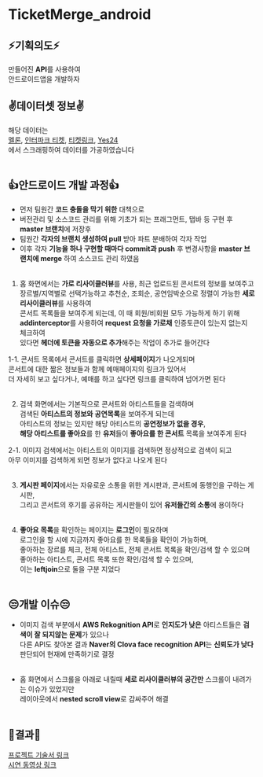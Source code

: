 # TicketMerge_android
 
## ⚡기획의도⚡
만들어진 **API**를 사용하여<br/>
안드로이드앱을 개발하자<br/>

## ✌데이터셋 정보✌
해당 데이터는<br/>
[멜론](https://ticket.melon.com/concert/index.htm?genreType=GENRE_CON, '멜론 티켓'),
[인터파크 티켓](https://tickets.interpark.com/contents/genre/concert, '인터파크 티켓'),
[티켓링크](https://www.ticketlink.co.kr/performance/14, '티켓링크'),
[Yes24](http://ticket.yes24.com/New/Genre/GenreMain.aspx?genre=15456, 'yes24 티켓')<br/>
에서 스크래핑하여 데이터를 가공하였습니다<br/><br/>

## 👍안드로이드 개발 과정👍
+ 먼저 팀원간 **코드 충돌을 막기 위한** 대책으로<br/>
+ 버전관리 및 소스코드 관리를 위해 기초가 되는 프래그먼트, 탭바 등 구현 후 **master 브랜치**에 저장후<br/>
+ 팀원간 **각자의 브랜치 생성하여 pull** 받아 파트 분배하여 각자 작업<br/>
+ 이후 각자 **기능을 하나 구현할 때마다 commit과 push** 후 변경사항을 **master 브랜치에 merge** 하여 소스코드 관리 하였음 <br/><br/>

1. 홈 화면에서는 **가로 리사이클러뷰**를 사용, 최근 업로드된 콘서트의 정보를 보여주고<br/>
장르별/지역별로 선택가능하고 추천순, 조회순, 공연임박순으로 정렬이 가능한 **세로 리사이클러뷰**를 사용하여 <br/>
콘서트 목록들을 보여주게 되는데, 이 때 회원/비회원 모두 가능하게 하기 위해<br/>
**addinterceptor**를 사용하여 **request 요청을 가로채** 인증토큰이 있는지 없는지 체크하여<br/>
있다면 **헤더에 토큰을 자동으로 추가**해주는 작업이 추가로 들어간다<br/>

1-1. 콘서트 목록에서 콘서트를 클릭하면 **상세페이지**가 나오게되며<br/>
콘서트에 대한 짧은 정보들과 함께 예매페이지의 링크가 있어서<br/>
더 자세히 보고 싶다거나, 예매를 하고 싶다면 링크를 클릭하여 넘어가면 된다 <br/><br/>

2. 검색 화면에서는 기본적으로 콘서트와 아티스트들을 검색하며<br/>
검색된 **아티스트의 정보와 공연목록**을 보여주게 되는데<br/>
아티스트의 정보는 있지만 해당 아티스트의 **공연정보가 없을 경우**,<br/>
**해당 아티스트를 좋아요**를 한 **유저**들이 **좋아요를 한 콘서트** 목록을 보여주게 된다<br/>

2-1. 이미지 검색에서는 아티스트의 이미지를 검색하면 정상적으로 검색이 되고<br/>
아무 이미지를 검색하게 되면 정보가 없다고 나오게 된다<br/><br/>

3. **게시판 페이지**에서는 자유로운 소통을 위한 게시판과, 콘서트에 동행인을 구하는 게시판,<br/>
  그리고 콘서트의 후기를 공유하는 게시판들이 있어 **유저들간의 소통**에 용이하다<br/><br/>

4. **좋아요 목록**을 확인하는 페이지는 **로그인**이 필요하며<br/>
로그인을 할 시에 지금까지 좋아요를 한 목록들을 확인이 가능하며,<br/>
좋아하는 장르를 체크, 전체 아티스트, 전체 콘서트 목록을 확인/검색 할 수 있으며<br/>
좋아하는 아티스트, 콘서트 목록 또한 확인/검색 할 수 있으며, <br/>
이는 **leftjoin**으로 둘을 구분 지었다<br/><br/>

## 😒개발 이슈😒
+ 이미지 검색 부분에서 **AWS Rekognition API**로 **인지도가 낮은** 아티스트들은 **검색이 잘 되지않는 문제**가 있으나<br/>
다른 API도 찾아본 결과 **Naver의 Clova face recognition API**는 **신뢰도가 낮다** 판단되어 현재에 만족하기로 결정<br/><br/>

+ 홈 화면에서 스크롤을 아래로 내릴때 **세로 리사이클러뷰의 공간만** 스크롤이 내려가는 이슈가 있었지만<br/>
레이아웃에서 **nested scroll view**로 감싸주어 해결<br/><br/>
## 🎈결과🎈

[프로젝트 기술서 링크](https://docs.google.com/presentation/d/10SK2fhhHQwgktnOjM6e3k2yymyNaWv71hm8S_mkchUI/edit?usp=sharing, '프로젝트 기술서 링크')<br/>
[시연 동영상 링크](https://youtu.be/feCfx006Jew, '시연동영상 링크')<br/>
